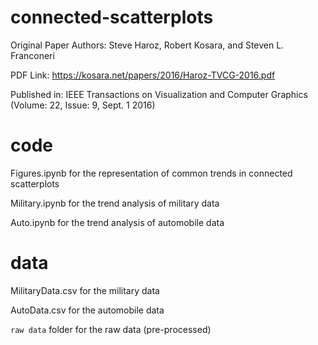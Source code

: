 # connected-scatterplots
Original Paper Authors: Steve Haroz, Robert Kosara, and Steven L. Franconeri

PDF Link: https://kosara.net/papers/2016/Haroz-TVCG-2016.pdf

Published in: IEEE Transactions on Visualization and Computer Graphics (Volume: 22, Issue: 9, Sept. 1 2016)


# code
Figures.ipynb for the representation of common trends in connected scatterplots

Military.ipynb for the trend analysis of military data

Auto.ipynb for the trend analysis of automobile data

# data
MilitaryData.csv for the military data

AutoData.csv for the automobile data

`raw data` folder for the raw data (pre-processed)
